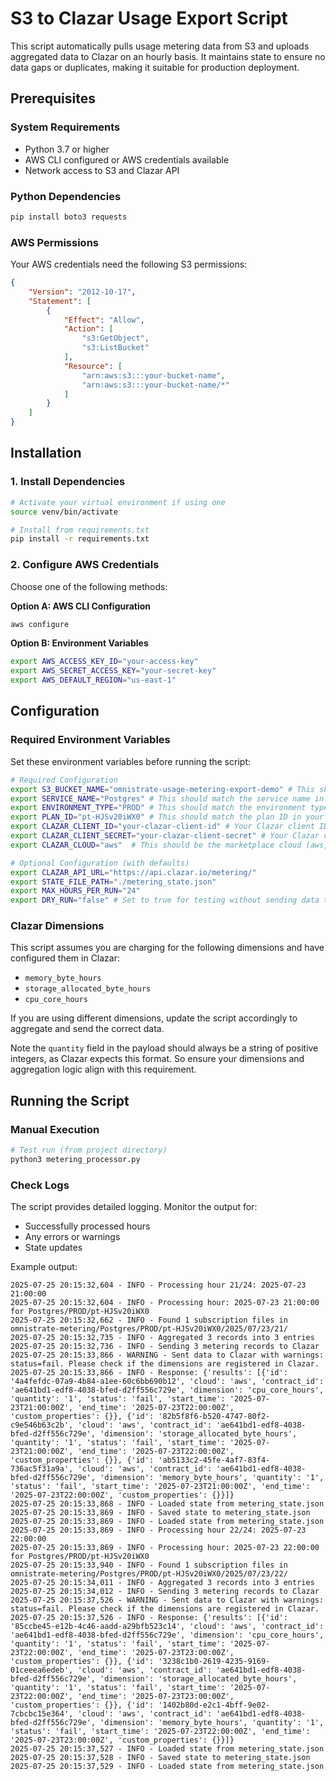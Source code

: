 # S3 to Clazar Usage Export Script

This script automatically pulls usage metering data from S3 and uploads aggregated data to Clazar on an hourly basis. It maintains state to ensure no data gaps or duplicates, making it suitable for production deployment.

## Prerequisites

### System Requirements
- Python 3.7 or higher
- AWS CLI configured or AWS credentials available
- Network access to S3 and Clazar API

### Python Dependencies
```bash
pip install boto3 requests
```

### AWS Permissions
Your AWS credentials need the following S3 permissions:
```json
{
    "Version": "2012-10-17",
    "Statement": [
        {
            "Effect": "Allow",
            "Action": [
                "s3:GetObject",
                "s3:ListBucket"
            ],
            "Resource": [
                "arn:aws:s3:::your-bucket-name",
                "arn:aws:s3:::your-bucket-name/*"
            ]
        }
    ]
}
```

## Installation

### 1. Install Dependencies
```bash
# Activate your virtual environment if using one
source venv/bin/activate

# Install from requirements.txt
pip install -r requirements.txt
```

### 2. Configure AWS Credentials

Choose one of the following methods:

**Option A: AWS CLI Configuration**
```bash
aws configure
```

**Option B: Environment Variables**
```bash
export AWS_ACCESS_KEY_ID="your-access-key"
export AWS_SECRET_ACCESS_KEY="your-secret-key"
export AWS_DEFAULT_REGION="us-east-1"
```

## Configuration

### Required Environment Variables

Set these environment variables before running the script:

```bash
# Required Configuration
export S3_BUCKET_NAME="omnistrate-usage-metering-export-demo" # This should match your S3 bucket name
export SERVICE_NAME="Postgres" # This should match the service name in your S3 paths
export ENVIRONMENT_TYPE="PROD" # This should match the environment type in your S3 paths
export PLAN_ID="pt-HJSv20iWX0" # This should match the plan ID in your S3 paths
export CLAZAR_CLIENT_ID="your-clazar-client-id" # Your Clazar client ID
export CLAZAR_CLIENT_SECRET="your-clazar-client-secret" # Your Clazar client secret
export CLAZAR_CLOUD="aws"  # This should be the marketplace cloud (aws, azure, gcp, etc.)

# Optional Configuration (with defaults)
export CLAZAR_API_URL="https://api.clazar.io/metering/"
export STATE_FILE_PATH="./metering_state.json"
export MAX_HOURS_PER_RUN="24"
export DRY_RUN="false" # Set to true for testing without sending data to Clazar
```

### Clazar Dimensions
This script assumes you are charging for the following dimensions and have configured them in Clazar:
- `memory_byte_hours`
- `storage_allocated_byte_hours`
- `cpu_core_hours`

If you are using different dimensions, update the script accordingly to aggregate and send the correct data.

Note the `quantity` field in the payload should always be a string of positive integers, as Clazar expects this format. So ensure your dimensions and aggregation logic align with this requirement.

## Running the Script

### Manual Execution

```bash
# Test run (from project directory)
python3 metering_processor.py
```

### Check Logs
The script provides detailed logging. Monitor the output for:
- Successfully processed hours
- Any errors or warnings
- State updates

Example output:
```
2025-07-25 20:15:32,604 - INFO - Processing hour 21/24: 2025-07-23 21:00:00
2025-07-25 20:15:32,604 - INFO - Processing hour: 2025-07-23 21:00:00 for Postgres/PROD/pt-HJSv20iWX0
2025-07-25 20:15:32,662 - INFO - Found 1 subscription files in omnistrate-metering/Postgres/PROD/pt-HJSv20iWX0/2025/07/23/21/
2025-07-25 20:15:32,735 - INFO - Aggregated 3 records into 3 entries
2025-07-25 20:15:32,736 - INFO - Sending 3 metering records to Clazar
2025-07-25 20:15:33,866 - WARNING - Sent data to Clazar with warnings: status=fail. Please check if the dimensions are registered in Clazar.
2025-07-25 20:15:33,866 - INFO - Response: {'results': [{'id': '4a4fefdc-07a9-4b84-a1ee-60c6bb690b12', 'cloud': 'aws', 'contract_id': 'ae641bd1-edf8-4038-bfed-d2ff556c729e', 'dimension': 'cpu_core_hours', 'quantity': '1', 'status': 'fail', 'start_time': '2025-07-23T21:00:00Z', 'end_time': '2025-07-23T22:00:00Z', 'custom_properties': {}}, {'id': '82b5f8f6-b520-4747-80f2-c9e546b63c2b', 'cloud': 'aws', 'contract_id': 'ae641bd1-edf8-4038-bfed-d2ff556c729e', 'dimension': 'storage_allocated_byte_hours', 'quantity': '1', 'status': 'fail', 'start_time': '2025-07-23T21:00:00Z', 'end_time': '2025-07-23T22:00:00Z', 'custom_properties': {}}, {'id': 'ab5133c2-45fe-4af7-83f4-736ac5f31a9a', 'cloud': 'aws', 'contract_id': 'ae641bd1-edf8-4038-bfed-d2ff556c729e', 'dimension': 'memory_byte_hours', 'quantity': '1', 'status': 'fail', 'start_time': '2025-07-23T21:00:00Z', 'end_time': '2025-07-23T22:00:00Z', 'custom_properties': {}}]}
2025-07-25 20:15:33,868 - INFO - Loaded state from metering_state.json
2025-07-25 20:15:33,869 - INFO - Saved state to metering_state.json
2025-07-25 20:15:33,869 - INFO - Loaded state from metering_state.json
2025-07-25 20:15:33,869 - INFO - Processing hour 22/24: 2025-07-23 22:00:00
2025-07-25 20:15:33,869 - INFO - Processing hour: 2025-07-23 22:00:00 for Postgres/PROD/pt-HJSv20iWX0
2025-07-25 20:15:33,940 - INFO - Found 1 subscription files in omnistrate-metering/Postgres/PROD/pt-HJSv20iWX0/2025/07/23/22/
2025-07-25 20:15:34,011 - INFO - Aggregated 3 records into 3 entries
2025-07-25 20:15:34,012 - INFO - Sending 3 metering records to Clazar
2025-07-25 20:15:37,526 - WARNING - Sent data to Clazar with warnings: status=fail. Please check if the dimensions are registered in Clazar.
2025-07-25 20:15:37,526 - INFO - Response: {'results': [{'id': '85ccbe45-e12b-4c46-aadd-a29bfb523c14', 'cloud': 'aws', 'contract_id': 'ae641bd1-edf8-4038-bfed-d2ff556c729e', 'dimension': 'cpu_core_hours', 'quantity': '1', 'status': 'fail', 'start_time': '2025-07-23T22:00:00Z', 'end_time': '2025-07-23T23:00:00Z', 'custom_properties': {}}, {'id': '3238c1b0-2619-4235-9169-01ceeea6edeb', 'cloud': 'aws', 'contract_id': 'ae641bd1-edf8-4038-bfed-d2ff556c729e', 'dimension': 'storage_allocated_byte_hours', 'quantity': '1', 'status': 'fail', 'start_time': '2025-07-23T22:00:00Z', 'end_time': '2025-07-23T23:00:00Z', 'custom_properties': {}}, {'id': '1402b80d-e2c1-4bff-9e02-7cbcbc15e364', 'cloud': 'aws', 'contract_id': 'ae641bd1-edf8-4038-bfed-d2ff556c729e', 'dimension': 'memory_byte_hours', 'quantity': '1', 'status': 'fail', 'start_time': '2025-07-23T22:00:00Z', 'end_time': '2025-07-23T23:00:00Z', 'custom_properties': {}}]}
2025-07-25 20:15:37,527 - INFO - Loaded state from metering_state.json
2025-07-25 20:15:37,528 - INFO - Saved state to metering_state.json
2025-07-25 20:15:37,529 - INFO - Loaded state from metering_state.json
```
